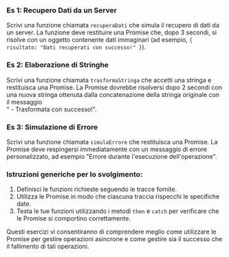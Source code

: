 
### Es 1: Recupero Dati da un Server

Scrivi una funzione chiamata `recuperaDati` che simula il recupero di dati da un server. La funzione deve restituire una Promise che, dopo 3 secondi, si risolve con un oggetto contenente dati immaginari (ad esempio, `{ risultato: "Dati recuperati con successo!" }`).

### Es 2: Elaborazione di Stringhe

Scrivi una funzione chiamata `trasformaStringa` che accetti una stringa e restituisca una Promise. La Promise dovrebbe risolversi dopo 2 secondi con una nuova stringa ottenuta dalla concatenazione della stringa originale con il messaggio <br>
" - Trasformata con successo!".

### Es 3: Simulazione di Errore

Scrivi una funzione chiamata `simulaErrore` che restituisca una Promise. La Promise deve respingersi immediatamente con un messaggio di errore personalizzato, ad esempio "Errore durante l'esecuzione dell'operazione".

### Istruzioni generiche per lo svolgimento:

1.  Definisci le funzioni richieste seguendo le tracce fornite.
2.  Utilizza le Promise in modo che ciascuna traccia rispecchi le specifiche date.
3.  Testa le tue funzioni utilizzando i metodi `then` e `catch` per verificare che le Promise si comportino correttamente.

Questi esercizi vi consentiranno di comprendere meglio come utilizzare le Promise per gestire operazioni asincrone e come gestire sia il successo che il fallimento di tali operazioni.
